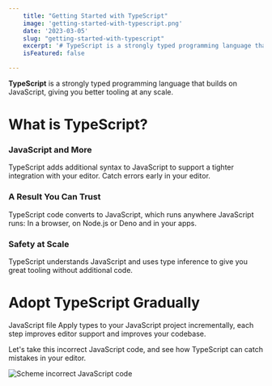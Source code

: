 ```yaml
---
    title: "Getting Started with TypeScript"
    image: 'getting-started-with-typescript.png'
    date: '2023-03-05'
    slug: "getting-started-with-typescript"
    excerpt: '# TypeScript is a strongly typed programming language that builds on JavaScript, giving you better tooling at any scale.'
    isFeatured: false

---
```


**TypeScript** is a strongly typed programming language that builds on JavaScript, giving you better tooling at any scale.

# What is TypeScript?

### JavaScript and More
TypeScript adds additional syntax to JavaScript to support a tighter integration with your editor. Catch errors early in your editor.

### A Result You Can Trust
TypeScript code converts to JavaScript, which runs anywhere JavaScript runs: In a browser, on Node.js or Deno and in your apps.

### Safety at Scale
TypeScript understands JavaScript and uses type inference to give you great tooling without additional code.

# Adopt TypeScript Gradually
JavaScript file
Apply types to your JavaScript project incrementally, each step improves editor support and improves your codebase.

Let's take this incorrect JavaScript code, and see how TypeScript can catch mistakes in your editor.

![Scheme incorrect JavaScript code](typescript_scheme.png)

